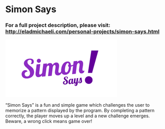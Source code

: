# Simon Says
### For a full project description, please visit:<br />http://eladmichaeli.com/personal-projects/simon-says.html

![Simon Says Logo](logo.png?raw=true)

“Simon Says” is a fun and simple game which challenges the user to memorize a pattern displayed by the program. By completing a pattern correctly, the player moves up a level and a new challenge emerges. Beware, a wrong click means game over!
